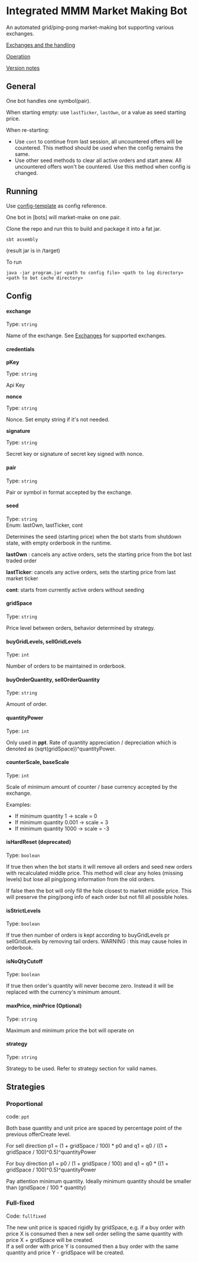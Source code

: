 # Integrated MMM Market Making Bot

An automated grid/ping-pong market-making bot supporting various exchanges.

[Exchanges and the handling](./EXCHANGES.md)

[Operation](./OPERATION.md)

[Version notes](./VERSIONS.md)

## General

One bot handles one symbol(pair).

When starting empty: use `lastTicker`, `lastOwn`, or a value as seed starting price.

When re-starting:
- Use `cont` to continue from last session, all uncountered offers will be countered. This method should be used when the config remains the same.
- Use other seed methods to clear all active orders and start anew. All uncountered offers won't be countered. Use this method when config is changed.

## Running
Use [config-template](./config-template) as config reference.

One bot in [bots] will market-make on one pair.

Clone the repo and run this to build and package it into a fat jar.

```
sbt assembly
```

(result jar is in /target)

To run

```
java -jar program.jar <path to config file> <path to log directory> <path to bot cache directory>
```

## Config

#### exchange

Type: `string`<br>

Name of the exchange. See [Exchanges](./EXCHANGES.md) for supported exchanges.

#### credentials

**pKey**

Type: `string`<br>

Api Key

**nonce**

Type: `string`<br>

Nonce. Set empty string if it's not needed.

**signature**

Type: `string`<br>

Secret key or signature of secret key signed with nonce.

#### pair

Type: `string`<br>

Pair or symbol in format accepted by the exchange.

#### seed

Type: `string`<br>
Enum: lastOwn, lastTicker, cont

Determines the seed (starting price) when the bot starts from shutdown state, with empty orderbook in the runtime.

**lastOwn** : cancels any active orders, sets the starting price from the bot last traded order

**lastTicker**: cancels any active orders, sets the starting price from last market ticker

**cont**: starts from currently active orders without seeding

#### gridSpace

Type: `string`<br>

Price level between orders, behavior determined by strategy.

#### buyGridLevels, sellGridLevels

Type: `int`<br>

Number of orders to be maintained in orderbook.

#### buyOrderQuantity, sellOrderQuantity

Type: `string`<br>

Amount of order.

#### quantityPower

Type: `int`<br>

Only used in **ppt**. Rate of quantity appreciation / depreciation which is denoted as (sqrt(gridSpace))^quantityPower.

#### counterScale, baseScale

Type: `int`<br>

Scale of minimum amount of counter / base currency accepted by the exchange.

Examples:
- If minimum quantity 1 -> scale = 0
- If minimum quantity 0.001 -> scale = 3
- If minimum quantity 1000 -> scale = -3

#### isHardReset (deprecated)

Type: `boolean`<br>

If true then when the bot starts it will remove all orders and seed new orders with recalculated middle price. This method will clear any holes (missing levels) but lose all ping/pong information from the old orders.

If false then the bot will only fill the hole closest to market middle price. This will preserve the ping/pong info of each order but not fill all possible holes.


#### isStrictLevels

Type: `boolean`<br>

If true then number of orders is kept according to buyGridLevels pr sellGridLevels by removing tail orders. WARNING : this may cause holes in orderbook.

#### isNoQtyCutoff

Type: `boolean`<br>

If true then order's quantity will never become zero. Instead it will be replaced with the currency's minimum amount.


#### maxPrice, minPrice (Optional)

Type: `string`<br>

Maximum and minimum price the bot will operate on

#### strategy

Type: `string`<br>

Strategy to be used. Refer to strategy section for valid names.


## Strategies

### Proportional

code: `ppt`<br>

Both base quantity and unit price are spaced by percentage point of the previous offerCreate level.

For sell direction p1 = (1 + gridSpace / 100) * p0 and q1 = q0 / ((1 + gridSpace / 100)^0.5)^quantityPower

For buy direction p1 = p0  / (1 + gridSpace / 100) and q1 = q0 * ((1 + gridSpace / 100)^0.5)^quantityPower

Pay attention minimum quantity. Ideally minimum quantity should be smaller than (gridSpace / 100 * quantity)

### Full-fixed

Code: `fullfixed`<br>

The new unit price is spaced rigidly by gridSpace, e.g. if a buy order with price X is consumed then a new sell order selling the same quantity with price X + gridSpace will be created.<br>
If a sell order with price Y is consumed then a buy order with the same quantity and price Y - gridSpace will be created.



